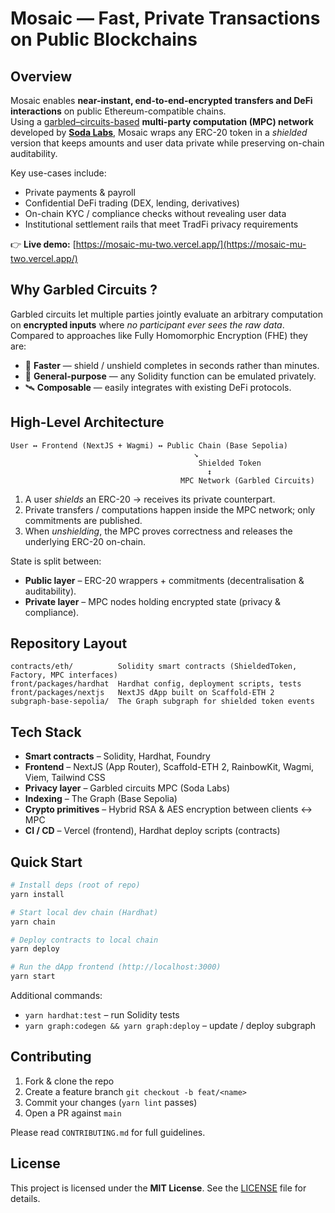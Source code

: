 # Mosaic — Fast, Private Transactions on Public Blockchains

## Overview
Mosaic enables **near-instant, end-to-end-encrypted transfers and DeFi interactions** on public Ethereum-compatible chains.  
Using a [garbled–circuits-based](https://www.sodalabs.xyz/lack-of-privacy-sidelines-institutions-from-web3/) **multi-party computation (MPC) network** developed by **[Soda Labs](https://www.sodalabs.xyz/)**, Mosaic wraps any ERC-20 token in a *shielded* version that keeps amounts and user data private while preserving on-chain auditability.

Key use-cases include:
- Private payments & payroll
- Confidential DeFi trading (DEX, lending, derivatives)
- On-chain KYC / compliance checks without revealing user data
- Institutional settlement rails that meet TradFi privacy requirements

👉 **Live demo:** [https://mosaic-mu-two.vercel.app/](https://mosaic-mu-two.vercel.app/)

## Why Garbled Circuits ?
Garbled circuits let multiple parties jointly evaluate an arbitrary computation on **encrypted inputs** where *no participant ever sees the raw data*.  
Compared to approaches like Fully Homomorphic Encryption (FHE) they are:
- 💨 **Faster** — shield / unshield completes in seconds rather than minutes.
- 🧩 **General-purpose** — any Solidity function can be emulated privately.
- 🛰 **Composable** — easily integrates with existing DeFi protocols.

## High-Level Architecture
```
User ↔ Frontend (NextJS + Wagmi) ↔ Public Chain (Base Sepolia)
                                         ↘
                                          Shielded Token
                                            ↕
                                      MPC Network (Garbled Circuits)
```
1. A user *shields* an ERC-20 → receives its private counterpart.  
2. Private transfers / computations happen inside the MPC network; only commitments are published.  
3. When *unshielding*, the MPC proves correctness and releases the underlying ERC-20 on-chain.

State is split between:
- **Public layer** – ERC-20 wrappers + commitments (decentralisation & auditability).
- **Private layer** – MPC nodes holding encrypted state (privacy & compliance).

## Repository Layout
```
contracts/eth/          Solidity smart contracts (ShieldedToken, Factory, MPC interfaces)
front/packages/hardhat  Hardhat config, deployment scripts, tests
front/packages/nextjs   NextJS dApp built on Scaffold-ETH 2
subgraph-base-sepolia/  The Graph subgraph for shielded token events
```

## Tech Stack
- **Smart contracts** – Solidity, Hardhat, Foundry
- **Frontend** – NextJS (App Router), Scaffold-ETH 2, RainbowKit, Wagmi, Viem, Tailwind CSS
- **Privacy layer** – Garbled circuits MPC (Soda Labs)
- **Indexing** – The Graph (Base Sepolia)
- **Crypto primitives** – Hybrid RSA & AES encryption between clients ↔ MPC
- **CI / CD** – Vercel (frontend), Hardhat deploy scripts (contracts)

## Quick Start
```bash
# Install deps (root of repo)
yarn install

# Start local dev chain (Hardhat)
yarn chain

# Deploy contracts to local chain
yarn deploy

# Run the dApp frontend (http://localhost:3000)
yarn start
```
Additional commands:
- `yarn hardhat:test` – run Solidity tests
- `yarn graph:codegen && yarn graph:deploy` – update / deploy subgraph

## Contributing
1. Fork & clone the repo  
2. Create a feature branch `git checkout -b feat/<name>`  
3. Commit your changes (`yarn lint` passes)  
4. Open a PR against `main`

Please read `CONTRIBUTING.md` for full guidelines.

## License
This project is licensed under the **MIT License**. See the [LICENSE](LICENSE) file for details.
